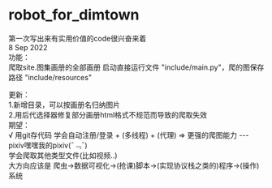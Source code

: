 # robot_for_dimtown
第一次写出来有实用价值的code很兴奋来着  
8 Sep 2022  
功能：  
        爬取site.图集画册的全部画册
        启动直接运行文件 "include/main.py"，爬的图保存路径 "include/resources"
        
更新：  
    1.新增目录，可以按画册名归纳图片  
    2.用后代选择器修复部分画册html格式不规范而导致的爬取失效  
期望：  
    √ 用git存代码 
    学会自动注册/登录 + (多线程) + (代理) =>  更强的爬图能力  ---pixiv嘿嘿我的pixiv(ˉ﹃ˉ)  
    学会爬取其他类型文件(比如视频..)  
    大方向应该是 爬虫->数据可视化->(抢课)脚本->(实现协议栈之类的)程序->(操作)系统
    
    
